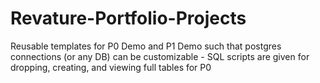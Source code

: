 # Revature-Portfolio-Projects
Reusable templates for P0 Demo and P1 Demo such that postgres connections (or any DB) can be customizable 
    - SQL scripts are given for dropping, creating, and viewing full tables for P0
 
